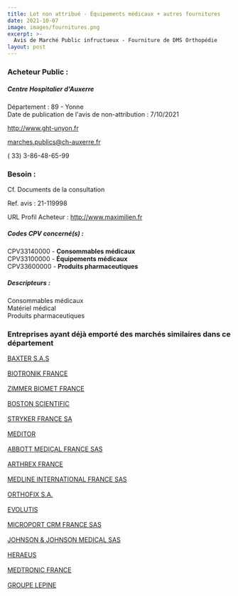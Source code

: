 ```yaml
---
title: Lot non attribué - Équipements médicaux + autres fournitures
date: 2021-10-07
image: images/fournitures.png
excerpt: >-
  Avis de Marché Public infructueux - Fourniture de DMS Orthopédie
layout: post
---
```


### Acheteur Public :
##### Centre Hospitalier d'Auxerre
Département : 89 - Yonne<br/>
Date de publication de l'avis de non-attribution : 7/10/2021


http://www.ght-unyon.fr

marches.publics@ch-auxerre.fr

( 33) 3-86-48-65-99
### Besoin :

Cf. Documents de la consultation

Ref. avis : 21-119998

URL Profil Acheteur : http://www.maximilien.fr

##### Codes CPV concerné(s) :
CPV33140000 - **Consommables médicaux** <br/>
CPV33100000 - **Équipements médicaux** <br/>
CPV33600000 - **Produits pharmaceutiques** <br/>

##### Descripteurs :
Consommables médicaux <br/>
Matériel médical <br/>
Produits pharmaceutiques <br/>

### Entreprises ayant déjà emporté des marchés similaires dans ce département
<a href="/entreprise-544/siren-304317357">BAXTER S.A.S</a><br/><br/>
<a href="/entreprise-544/siren-307058990">BIOTRONIK FRANCE</a><br/><br/>
<a href="/entreprise-545/siren-315202564">ZIMMER BIOMET FRANCE</a><br/><br/>
<a href="/entreprise-547/siren-329938245">BOSTON SCIENTIFIC</a><br/><br/>
<a href="/entreprise-548/siren-333710275">STRYKER FRANCE SA</a><br/><br/>
<a href="/entreprise-548/siren-339306920">MEDITOR</a><br/><br/>
<a href="/entreprise-554/siren-398043356">ABBOTT MEDICAL FRANCE SAS</a><br/><br/>
<a href="/entreprise-555/siren-402099949">ARTHREX FRANCE</a><br/><br/>
<a href="/entreprise-556/siren-408537249">MEDLINE INTERNATIONAL FRANCE SAS</a><br/><br/>
<a href="/entreprise-559/siren-423129733">ORTHOFIX S.A.</a><br/><br/>
<a href="/entreprise-559/siren-423551647">EVOLUTIS</a><br/><br/>
<a href="/entreprise-563/siren-477828412">MICROPORT CRM FRANCE SAS</a><br/><br/>
<a href="/entreprise-573/siren-612030619">JOHNSON & JOHNSON MEDICAL SAS</a><br/><br/>
<a href="/entreprise-573/siren-699803359">HERAEUS</a><br/><br/>
<a href="/entreprise-573/siren-722008232">MEDTRONIC FRANCE</a><br/><br/>
<a href="/entreprise-582/siren-957503642">GROUPE LEPINE</a><br/><br/>
